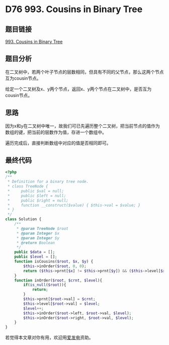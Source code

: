 # D76 993. Cousins in Binary Tree

## 题目链接

[993. Cousins in Binary Tree](https://leetcode.com/problems/cousins-in-binary-tree/)

## 题目分析

在二叉树中，若两个叶子节点的层数相同，但具有不同的父节点，那么这两个节点互为cousin节点。

给定一个二叉树及x、y两个节点，返回x、y两个节点在二叉树中，是否互为cousin节点。

## 思路

因为x和y在二叉树中唯一，故我们可已先遍历整个二叉树，把当前节点的值作为数组的键，把当前的层数作为值，存进一个数组中。

遍历完成后，直接判断数组中对应的值是否相同即可。

## 最终代码

```php
<?php
/**
 * Definition for a binary tree node.
 * class TreeNode {
 *     public $val = null;
 *     public $left = null;
 *     public $right = null;
 *     function __construct($value) { $this->val = $value; }
 * }
 */
class Solution {
    /**
     * @param TreeNode $root
     * @param Integer $x
     * @param Integer $y
     * @return Boolean
     */
    public $data = [];
    public $level = [];
    function isCousins($root, $x, $y) {
        $this->inOrder($root, 0, 0);
        return ($this->prnt[$x] != $this->prnt[$y]) && ($this->level[$x] == $this->level[$y]);
    }
    function inOrder($root, $crnt, $level){
        if(is_null($root)){
            return;
        }
        $this->prnt[$root->val] = $crnt;
        $this->level[$root->val] = $level;
        $level++;
        $this->inOrder($root->left, $root->val, $level);
        $this->inOrder($root->right, $root->val, $level);
    }
}
```

若觉得本文章对你有用，欢迎用[爱发电](https://afdian.net/@skys215)资助。

